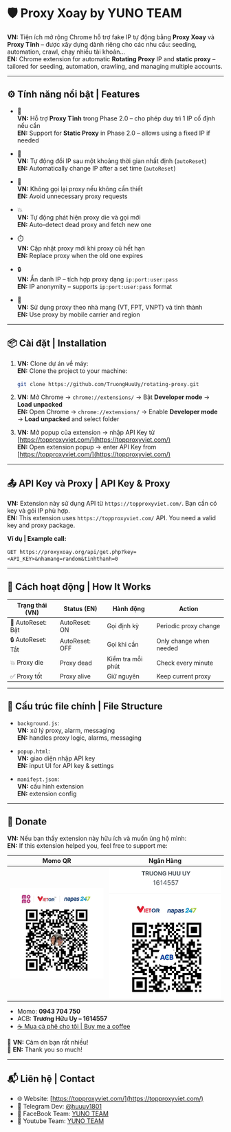 # 🛡️ Proxy Xoay by YUNO TEAM

**VN:** Tiện ích mở rộng Chrome hỗ trợ fake IP tự động bằng **Proxy Xoay** và **Proxy Tĩnh** – được xây dựng dành riêng cho các nhu cầu: seeding, automation, crawl, chạy nhiều tài khoản...  
**EN:** Chrome extension for automatic **Rotating Proxy** IP and **static proxy** – tailored for seeding, automation, crawling, and managing multiple accounts.

---

## ⚙️ Tính năng nổi bật | Features

- 📌  
  **VN:** Hỗ trợ **Proxy Tĩnh** trong Phase 2.0 – cho phép duy trì 1 IP cố định nếu cần  
  **EN:** Support for **Static Proxy** in Phase 2.0 – allows using a fixed IP if needed

- 🔁  
  **VN:** Tự động đổi IP sau một khoảng thời gian nhất định (`autoReset`)  
  **EN:** Automatically change IP after a set time (`autoReset`)

- 🚫  
  **VN:** Không gọi lại proxy nếu không cần thiết  
  **EN:** Avoid unnecessary proxy requests

- 💥  
  **VN:** Tự động phát hiện proxy die và gọi mới  
  **EN:** Auto-detect dead proxy and fetch new one

- ⏱️  
  **VN:** Cập nhật proxy mới khi proxy cũ hết hạn  
  **EN:** Replace proxy when the old one expires

- 🔒  
  **VN:** Ẩn danh IP – tích hợp proxy dạng `ip:port:user:pass`  
  **EN:** IP anonymity – supports `ip:port:user:pass` format

- 🧠  
  **VN:** Sử dụng proxy theo nhà mạng (VT, FPT, VNPT) và tỉnh thành  
  **EN:** Use proxy by mobile carrier and region

---

## 📦 Cài đặt | Installation

1. **VN:** Clone dự án về máy:  
   **EN:** Clone the project to your machine:

   ```bash
   git clone https://github.com/TruongHuuUy/rotating-proxy.git
   ```

2. **VN:** Mở Chrome → `chrome://extensions/` → Bật **Developer mode** → **Load unpacked**  
   **EN:** Open Chrome → `chrome://extensions/` → Enable **Developer mode** → **Load unpacked** and select folder

3. **VN:** Mở popup của extension → nhập API Key từ [https://topproxyviet.com/](https://topproxyviet.com/)  
   **EN:** Open extension popup → enter API Key from [https://topproxyviet.com/](https://topproxyviet.com/)

---

## 📤 API Key và Proxy | API Key & Proxy

**VN:** Extension này sử dụng API từ `https://topproxyviet.com/`. Bạn cần có key và gói IP phù hợp.  
**EN:** This extension uses `https://topproxyviet.com/` API. You need a valid key and proxy package.

**Ví dụ | Example call:**

```
GET https://proxyxoay.org/api/get.php?key=<API_KEY>&nhamang=random&tinhthanh=0
```

---

## 🧪 Cách hoạt động | How It Works

| Trạng thái (VN)   | Status (EN)    | Hành động         | Action                  |
| ----------------- | -------------- | ----------------- | ----------------------- |
| 🔄 AutoReset: Bật | AutoReset: ON  | Gọi định kỳ       | Periodic proxy change   |
| 🔒 AutoReset: Tắt | AutoReset: OFF | Gọi khi cần       | Only change when needed |
| 💥 Proxy die      | Proxy dead     | Kiểm tra mỗi phút | Check every minute      |
| ✅ Proxy tốt      | Proxy alive    | Giữ nguyên        | Keep current proxy      |

---

## 📜 Cấu trúc file chính | File Structure

- `background.js`:  
  **VN:** xử lý proxy, alarm, messaging  
  **EN:** handles proxy logic, alarms, messaging

- `popup.html`:  
  **VN:** giao diện nhập API key  
  **EN:** input UI for API key & settings

- `manifest.json`:  
  **VN:** cấu hình extension  
  **EN:** extension config

---

## 💖 Donate

**VN:** Nếu bạn thấy extension này hữu ích và muốn ủng hộ mình:  
**EN:** If this extension helped you, feel free to support me:

| Momo QR                      | Ngân Hàng                  |
| ---------------------------- | -------------------------- |
| ![Momo QR](assets/momo.jpeg) | ![ACB QR](assets/ACB.jpeg) |

- Momo: **0943 704 750**
- ACB: **Trương Hữu Uy – 1614557**
- [☕ Mua cà phê cho tôi | Buy me a coffee](https://buymeacoffee.com/huuuy)

🌟 **VN:** Cảm ơn bạn rất nhiều!  
🌟 **EN:** Thank you so much!

---

## 📬 Liên hệ | Contact

- 🌐 Website: [https://topproxyviet.com/](https://topproxyviet.com/)
- 💬 Telegram Dev: [@huuuy1801](https://t.me/+oAuoVznXOhYwOGNl)
- 💬 FaceBook Team: [YUNO TEAM](https://www.facebook.com/YUNO.Team)
- 🎥 Youtube Team: [YUNO TEAM](https://www.youtube.com/@YUNO-Team)
